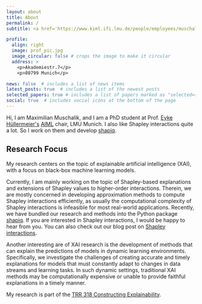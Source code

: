 ```yaml
---
layout: about
title: About
permalink: /
subtitle: <a href='https://www.kiml.ifi.lmu.de/people/employees/muschalik/index.html'>Artificial Intelligence and Machine Learning</a> at LMU Munich.

profile:
  align: right
  image: prof_pic.jpg
  image_circular: false # crops the image to make it circular
  address: >
    <p>Akademiestr.7</p>
    <p>80799 Munich</p>

news: false  # includes a list of news items
latest_posts: true  # includes a list of the newest posts
selected_papers: true # includes a list of papers marked as "selected={true}"
social: true  # includes social icons at the bottom of the page
---
```


Hi, I am Maximilian Muschalik, and I am a PhD student at Prof. [Eyke Hüllermeier's](https://www.kiml.ifi.lmu.de/people/professors/huellermeier/index.html) [AIML](https://www.kiml.ifi.lmu.de/people/employees/muschalik/index.html) chair, LMU Munich.
I also like Shapley interactions quite a lot. So I work on them and develop [shapiq](https://github.com/mmschlk/shapiq).

## Research Focus
My research centers on the topic of explainable artificial intelligence (XAI), with a focus on black-box machine learning models.

Currently, I am mainly working on the topic of Shapley-based explanations and extensions of Shapley values to higher-order interactions.
Therein, we are mostly concerned in developing approximation methods to compute Shapley interactions efficiently, as usually the computational complexity of Shapley interactions is infeasible for most real-world applications.
Recently, we have bundled our research and methods into the Python package [shapiq](https://github.com/mmschlk/shapiq).
If you are interested in Shapley interactions, I would be happy to hear from you.
You can also check out our blog post on [Shapley interactions](https://maxmuschalik.com/blog/2024/shapley-interactions/).

Another interesting are of XAI research is the development of methods that can explain the predictions of models in dynamic learning environments.
Specifically, we investigate the challenges of creating accurate and timely explanations for models that must constantly adapt to changes in data streams and learning tasks.
In such dynamic settings, traditional XAI methods may be computationally expensive or unable to provide faithful explanations in a timely manner.

My research is part of the [TRR 318 Constructing Explainability](https://trr318.uni-paderborn.de/projekte/c03).
